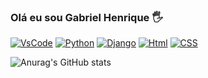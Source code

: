 ### Olá eu sou Gabriel Henrique 🖐️

[![VsCode](https://img.shields.io/badge/Made%20for-VSCode-1f425f.svg)]()
[![Python](https://img.shields.io/badge/Python-14354C?style=for-the-badge&logo=python&logoColor=white)]()
[![Django](https://img.shields.io/badge/Django-092E20?style=for-the-badge&logo=django&logoColor=white)]()
[![Html](https://img.shields.io/badge/HTML5-E34F26?style=for-the-badge&logo=html5&logoColor=white)]()
[![CSS](https://img.shields.io/badge/CSS3-1572B6?style=for-the-badge&logo=css3&logoColor=white)]()

![Anurag's GitHub stats](https://github-readme-stats.vercel.app/api?username=GabrielHJLC&show_icons=true&theme=radical)
